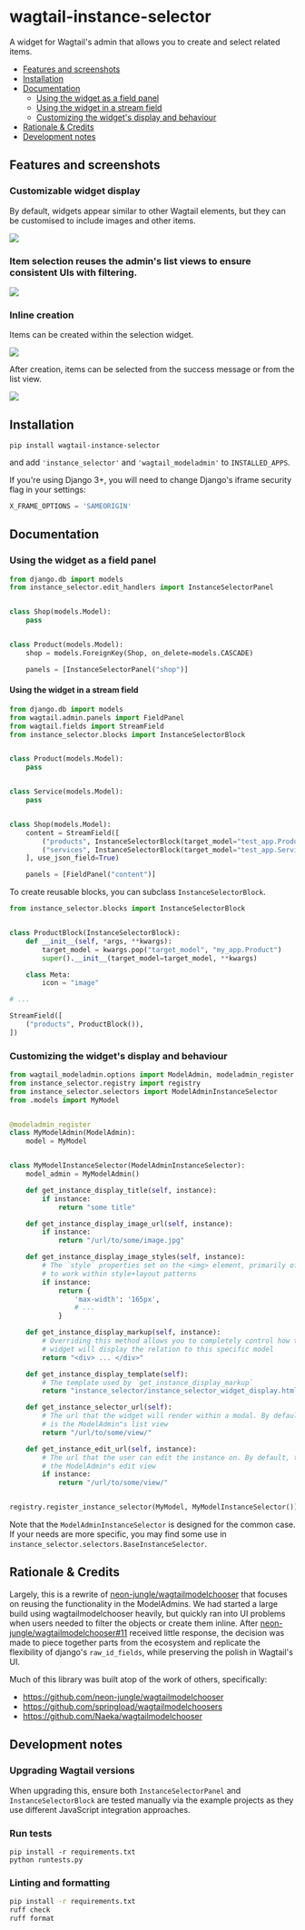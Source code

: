 # wagtail-instance-selector

A widget for Wagtail's admin that allows you to create and select related items.

- [Features and screenshots](#features-and-screenshots)
- [Installation](#installation)
- [Documentation](#documentation)
  - [Using the widget as a field panel](#using-the-widget-as-a-field-panel)
  - [Using the widget in a stream field](#using-the-widget-in-a-stream-field)
  - [Customizing the widget's display and behaviour](#customizing-the-widgets-display-and-behaviour)
- [Rationale & Credits](#rationale--credits)
- [Development notes](#development-notes)


## Features and screenshots

### Customizable widget display

By default, widgets appear similar to other Wagtail elements, but they can be customised to include images
and other items.

![](./images/fields.png)


### Item selection reuses the admin's list views to ensure consistent UIs with filtering.

![](./images/list_view.png)


### Inline creation

Items can be created within the selection widget.

![](./images/creation.png)

After creation, items can be selected from the success message or from the list view.

![](./images/post_creation.png)


## Installation

```
pip install wagtail-instance-selector
```

and add `'instance_selector'` and `'wagtail_modeladmin'` to `INSTALLED_APPS`.

If you're using Django 3+, you will need to change Django's iframe security flag in your settings:

```python
X_FRAME_OPTIONS = 'SAMEORIGIN'
```


## Documentation


### Using the widget as a field panel

```python
from django.db import models
from instance_selector.edit_handlers import InstanceSelectorPanel


class Shop(models.Model):
    pass


class Product(models.Model):
    shop = models.ForeignKey(Shop, on_delete=models.CASCADE)

    panels = [InstanceSelectorPanel("shop")]
```


#### Using the widget in a stream field

```python
from django.db import models
from wagtail.admin.panels import FieldPanel
from wagtail.fields import StreamField
from instance_selector.blocks import InstanceSelectorBlock


class Product(models.Model):
    pass


class Service(models.Model):
    pass


class Shop(models.Model):
    content = StreamField([
        ("products", InstanceSelectorBlock(target_model="test_app.Product")),
        ("services", InstanceSelectorBlock(target_model="test_app.Service")),
    ], use_json_field=True)

    panels = [FieldPanel("content")]
```

To create reusable blocks, you can subclass `InstanceSelectorBlock`.

```python
from instance_selector.blocks import InstanceSelectorBlock


class ProductBlock(InstanceSelectorBlock):
    def __init__(self, *args, **kwargs):
        target_model = kwargs.pop("target_model", "my_app.Product")
        super().__init__(target_model=target_model, **kwargs)

    class Meta:
        icon = "image"

# ...

StreamField([
    ("products", ProductBlock()),
])
```


### Customizing the widget's display and behaviour

```python
from wagtail_modeladmin.options import ModelAdmin, modeladmin_register
from instance_selector.registry import registry
from instance_selector.selectors import ModelAdminInstanceSelector
from .models import MyModel


@modeladmin_register
class MyModelAdmin(ModelAdmin):
    model = MyModel


class MyModelInstanceSelector(ModelAdminInstanceSelector):
    model_admin = MyModelAdmin()

    def get_instance_display_title(self, instance):
        if instance:
            return "some title"

    def get_instance_display_image_url(self, instance):
        if instance:
            return "/url/to/some/image.jpg"

    def get_instance_display_image_styles(self, instance):
        # The `style` properties set on the <img> element, primarily of use
        # to work within style+layout patterns
        if instance:
            return {
                'max-width': '165px',
                # ...
            }

    def get_instance_display_markup(self, instance):
        # Overriding this method allows you to completely control how the
        # widget will display the relation to this specific model
        return "<div> ... </div>"

    def get_instance_display_template(self):
        # The template used by `get_instance_display_markup`
        return "instance_selector/instance_selector_widget_display.html"

    def get_instance_selector_url(self):
        # The url that the widget will render within a modal. By default, this
        # is the ModelAdmin"s list view
        return "/url/to/some/view/"

    def get_instance_edit_url(self, instance):
        # The url that the user can edit the instance on. By default, this is
        # the ModelAdmin"s edit view
        if instance:
            return "/url/to/some/view/"


registry.register_instance_selector(MyModel, MyModelInstanceSelector())
```

Note that the `ModelAdminInstanceSelector` is designed for the common case. If your needs
are more specific, you may find some use in `instance_selector.selectors.BaseInstanceSelector`.


## Rationale & Credits

Largely, this is a rewrite of [neon-jungle/wagtailmodelchooser](https://github.com/neon-jungle/wagtailmodelchooser)
that focuses on reusing the functionality in the ModelAdmins. We had started a large build using wagtailmodelchooser
heavily, but quickly ran into UI problems when users needed to filter the objects or create them inline. After
[neon-jungle/wagtailmodelchooser#11](https://github.com/neon-jungle/wagtailmodelchooser/issues/11) received little
response, the decision was made to piece together parts from the ecosystem and replicate the flexibility of
django's `raw_id_fields`, while preserving the polish in Wagtail's UI.

Much of this library was built atop of the work of others, specifically:
- https://github.com/neon-jungle/wagtailmodelchooser
- https://github.com/springload/wagtailmodelchoosers
- https://github.com/Naeka/wagtailmodelchooser


## Development notes

### Upgrading Wagtail versions

When upgrading this, ensure both `InstanceSelectorPanel` and `InstanceSelectorBlock` are tested manually via the example projects as they use different JavaScript integration approaches.

### Run tests

```
pip install -r requirements.txt
python runtests.py
```


### Linting and formatting

```bash
pip install -r requirements.txt
ruff check
ruff format
```